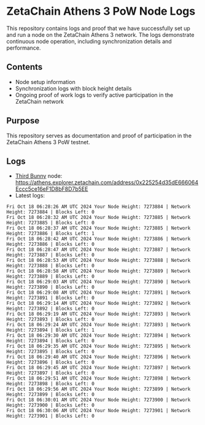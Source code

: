 # ZetaChain Athens 3 PoW Node Logs
This repository contains logs and proof that we have successfully set up and run a node on the ZetaChain Athens 3 network. The logs demonstrate continuous node operation, including synchronization details and performance.

## Contents
- Node setup information
- Synchronization logs with block height details
- Ongoing proof of work logs to verify active participation in the ZetaChain network

## Purpose
This repository serves as documentation and proof of participation in the ZetaChain Athens 3 PoW testnet.

## Logs

- [Third Bunny](https://thirdbunny.xyz/) node: https://athens.explorer.zetachain.com/address/0x225254d35dE666064Eccc5ce16eF1D8bF8D7b5EE
- Latest logs:
```
Fri Oct 18 06:28:26 AM UTC 2024 Your Node Height: 7273884 | Network Height: 7273884 | Blocks Left: 0
Fri Oct 18 06:28:32 AM UTC 2024 Your Node Height: 7273885 | Network Height: 7273885 | Blocks Left: 0
Fri Oct 18 06:28:37 AM UTC 2024 Your Node Height: 7273885 | Network Height: 7273886 | Blocks Left: 1
Fri Oct 18 06:28:42 AM UTC 2024 Your Node Height: 7273886 | Network Height: 7273886 | Blocks Left: 0
Fri Oct 18 06:28:47 AM UTC 2024 Your Node Height: 7273887 | Network Height: 7273887 | Blocks Left: 0
Fri Oct 18 06:28:53 AM UTC 2024 Your Node Height: 7273888 | Network Height: 7273888 | Blocks Left: 0
Fri Oct 18 06:28:58 AM UTC 2024 Your Node Height: 7273889 | Network Height: 7273889 | Blocks Left: 0
Fri Oct 18 06:29:03 AM UTC 2024 Your Node Height: 7273890 | Network Height: 7273890 | Blocks Left: 0
Fri Oct 18 06:29:08 AM UTC 2024 Your Node Height: 7273891 | Network Height: 7273891 | Blocks Left: 0
Fri Oct 18 06:29:14 AM UTC 2024 Your Node Height: 7273892 | Network Height: 7273892 | Blocks Left: 0
Fri Oct 18 06:29:19 AM UTC 2024 Your Node Height: 7273893 | Network Height: 7273893 | Blocks Left: 0
Fri Oct 18 06:29:24 AM UTC 2024 Your Node Height: 7273893 | Network Height: 7273894 | Blocks Left: 1
Fri Oct 18 06:29:30 AM UTC 2024 Your Node Height: 7273894 | Network Height: 7273894 | Blocks Left: 0
Fri Oct 18 06:29:35 AM UTC 2024 Your Node Height: 7273895 | Network Height: 7273895 | Blocks Left: 0
Fri Oct 18 06:29:40 AM UTC 2024 Your Node Height: 7273896 | Network Height: 7273896 | Blocks Left: 0
Fri Oct 18 06:29:45 AM UTC 2024 Your Node Height: 7273897 | Network Height: 7273897 | Blocks Left: 0
Fri Oct 18 06:29:51 AM UTC 2024 Your Node Height: 7273898 | Network Height: 7273898 | Blocks Left: 0
Fri Oct 18 06:29:56 AM UTC 2024 Your Node Height: 7273899 | Network Height: 7273899 | Blocks Left: 0
Fri Oct 18 06:30:01 AM UTC 2024 Your Node Height: 7273900 | Network Height: 7273900 | Blocks Left: 0
Fri Oct 18 06:30:06 AM UTC 2024 Your Node Height: 7273901 | Network Height: 7273901 | Blocks Left: 0
```

